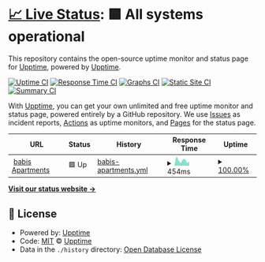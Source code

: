 # [📈 Live Status](https://upptime.github.io/upptime): <!--live status--> **🟩 All systems operational**

This repository contains the open-source uptime monitor and status page for [Upptime](https://upptime.js.org), powered by [Upptime](https://github.com/upptime/upptime).

[![Uptime CI](https://github.com/dimitrisdervas/upptime/workflows/Uptime%20CI/badge.svg)](https://github.com/dimitrisdervas/upptime/actions?query=workflow%3A%22Uptime+CI%22)
[![Response Time CI](https://github.com/dimitrisdervas/upptime/workflows/Response%20Time%20CI/badge.svg)](https://github.com/dimitrisdervas/upptime/actions?query=workflow%3A%22Response+Time+CI%22)
[![Graphs CI](https://github.com/dimitrisdervas/upptime/workflows/Graphs%20CI/badge.svg)](https://github.com/dimitrisdervas/upptime/actions?query=workflow%3A%22Graphs+CI%22)
[![Static Site CI](https://github.com/dimitrisdervas/upptime/workflows/Static%20Site%20CI/badge.svg)](https://github.com/dimitrisdervas/upptime/actions?query=workflow%3A%22Static+Site+CI%22)
[![Summary CI](https://github.com/dimitrisdervas/upptime/workflows/Summary%20CI/badge.svg)](https://github.com/dimitrisdervas/upptime/actions?query=workflow%3A%22Summary+CI%22)

With [Upptime](https://upptime.js.org), you can get your own unlimited and free uptime monitor and status page, powered entirely by a GitHub repository. We use [Issues](https://github.com/upptime/upptime/issues) as incident reports, [Actions](https://github.com/dimitrisdervas/upptime/actions) as uptime monitors, and [Pages](https://upptime.github.io/upptime) for the status page.

<!--start: status pages-->
<!-- This summary is generated by Upptime (https://github.com/upptime/upptime) -->
<!-- Do not edit this manually, your changes will be overwritten -->
<!-- prettier-ignore -->
| URL | Status | History | Response Time | Uptime |
| --- | ------ | ------- | ------------- | ------ |
| <img alt="" src="https://icons.duckduckgo.com/ip3/www.babisapartments.gr.ico" height="13"> [babis Apartments](https://www.babisapartments.gr) | 🟩 Up | [babis-apartments.yml](https://github.com/dimitrisdervas/upptime/commits/HEAD/history/babis-apartments.yml) | <details><summary><img alt="Response time graph" src="./graphs/babis-apartments/response-time-week.png" height="20"> 454ms</summary><br><a href="https://dimitrisdervas.github.io/upptime/history/babis-apartments"><img alt="Response time 525" src="https://img.shields.io/endpoint?url=https%3A%2F%2Fraw.githubusercontent.com%2Fdimitrisdervas%2Fupptime%2FHEAD%2Fapi%2Fbabis-apartments%2Fresponse-time.json"></a><br><a href="https://dimitrisdervas.github.io/upptime/history/babis-apartments"><img alt="24-hour response time 713" src="https://img.shields.io/endpoint?url=https%3A%2F%2Fraw.githubusercontent.com%2Fdimitrisdervas%2Fupptime%2FHEAD%2Fapi%2Fbabis-apartments%2Fresponse-time-day.json"></a><br><a href="https://dimitrisdervas.github.io/upptime/history/babis-apartments"><img alt="7-day response time 454" src="https://img.shields.io/endpoint?url=https%3A%2F%2Fraw.githubusercontent.com%2Fdimitrisdervas%2Fupptime%2FHEAD%2Fapi%2Fbabis-apartments%2Fresponse-time-week.json"></a><br><a href="https://dimitrisdervas.github.io/upptime/history/babis-apartments"><img alt="30-day response time 419" src="https://img.shields.io/endpoint?url=https%3A%2F%2Fraw.githubusercontent.com%2Fdimitrisdervas%2Fupptime%2FHEAD%2Fapi%2Fbabis-apartments%2Fresponse-time-month.json"></a><br><a href="https://dimitrisdervas.github.io/upptime/history/babis-apartments"><img alt="1-year response time 494" src="https://img.shields.io/endpoint?url=https%3A%2F%2Fraw.githubusercontent.com%2Fdimitrisdervas%2Fupptime%2FHEAD%2Fapi%2Fbabis-apartments%2Fresponse-time-year.json"></a></details> | <details><summary><a href="https://dimitrisdervas.github.io/upptime/history/babis-apartments">100.00%</a></summary><a href="https://dimitrisdervas.github.io/upptime/history/babis-apartments"><img alt="All-time uptime 99.98%" src="https://img.shields.io/endpoint?url=https%3A%2F%2Fraw.githubusercontent.com%2Fdimitrisdervas%2Fupptime%2FHEAD%2Fapi%2Fbabis-apartments%2Fuptime.json"></a><br><a href="https://dimitrisdervas.github.io/upptime/history/babis-apartments"><img alt="24-hour uptime 100.00%" src="https://img.shields.io/endpoint?url=https%3A%2F%2Fraw.githubusercontent.com%2Fdimitrisdervas%2Fupptime%2FHEAD%2Fapi%2Fbabis-apartments%2Fuptime-day.json"></a><br><a href="https://dimitrisdervas.github.io/upptime/history/babis-apartments"><img alt="7-day uptime 100.00%" src="https://img.shields.io/endpoint?url=https%3A%2F%2Fraw.githubusercontent.com%2Fdimitrisdervas%2Fupptime%2FHEAD%2Fapi%2Fbabis-apartments%2Fuptime-week.json"></a><br><a href="https://dimitrisdervas.github.io/upptime/history/babis-apartments"><img alt="30-day uptime 100.00%" src="https://img.shields.io/endpoint?url=https%3A%2F%2Fraw.githubusercontent.com%2Fdimitrisdervas%2Fupptime%2FHEAD%2Fapi%2Fbabis-apartments%2Fuptime-month.json"></a><br><a href="https://dimitrisdervas.github.io/upptime/history/babis-apartments"><img alt="1-year uptime 100.00%" src="https://img.shields.io/endpoint?url=https%3A%2F%2Fraw.githubusercontent.com%2Fdimitrisdervas%2Fupptime%2FHEAD%2Fapi%2Fbabis-apartments%2Fuptime-year.json"></a></details>

<!--end: status pages-->

[**Visit our status website →**](https://dimitrisdervas.github.io/upptime/)

## 📄 License

- Powered by: [Upptime](https://github.com/upptime/upptime)
- Code: [MIT](./LICENSE) © [Upptime](https://upptime.js.org)
- Data in the `./history` directory: [Open Database License](https://opendatacommons.org/licenses/odbl/1-0/)
